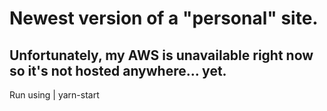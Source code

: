 # Newest version of a "personal" site.
## Unfortunately, my AWS is unavailable right now so it's not hosted anywhere... yet. 
Run using
| yarn-start
